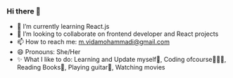 ### Hi there 👋
- 🌱 I’m currently learning React.js
- 👯 I’m looking to collaborate on frontend developer and React projects
- 📫 How to reach me: m.vidamohammadi@gmail.com
- 😄 Pronouns: She/Her
- ✨ What I like to do: Learning and Update myself💫, Coding ofcourse👩🏻‍💻, Reading Books📖, Playing guitar🎼, Watching movies

